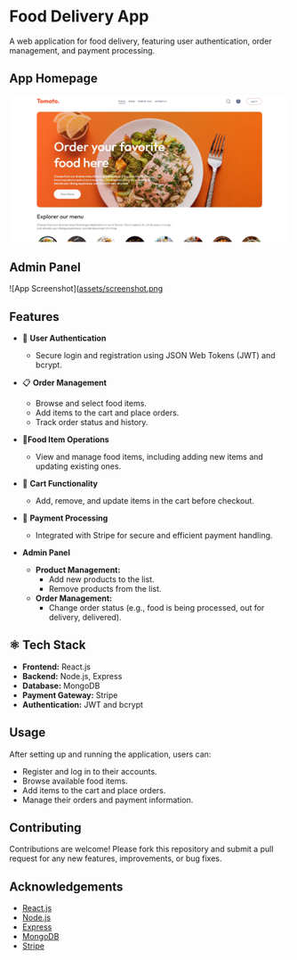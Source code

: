 # Food Delivery App

A web application for food delivery, featuring user authentication, order management, and payment processing.

## App Homepage

![App Screenshot](https://github.com/FarisDnial/Food-del/blob/3c58218e699aba9f04ae239fa3ee10c2f18afbc4/foodDel-homepage.jpg)

## Admin Panel

![App Screenshot]([assets/screenshot.png](https://github.com/FarisDnial/Food-del/blob/3c58218e699aba9f04ae239fa3ee10c2f18afbc4/foodDel-%20adminPanel.jpg)

## Features

- 🔐 **User Authentication**
  - Secure login and registration using JSON Web Tokens (JWT) and bcrypt.
  
- 📋 **Order Management**
  - Browse and select food items.
  - Add items to the cart and place orders.
  - Track order status and history.

- 🍲**Food Item Operations**
  - View and manage food items, including adding new items and updating existing ones.

- 🛒 **Cart Functionality**
  - Add, remove, and update items in the cart before checkout.

- 🧾 **Payment Processing**
  - Integrated with Stripe for secure and efficient payment handling.

- **Admin Panel**
  - **Product Management:**
    - Add new products to the list.
    - Remove products from the list.
  - **Order Management:**
    - Change order status (e.g., food is being processed, out for delivery, delivered).

## ⚛️ Tech Stack

- **Frontend:** React.js
- **Backend:** Node.js, Express
- **Database:** MongoDB
- **Payment Gateway:** Stripe
- **Authentication:** JWT and bcrypt

## Usage

After setting up and running the application, users can:

- Register and log in to their accounts.
- Browse available food items.
- Add items to the cart and place orders.
- Manage their orders and payment information.

## Contributing

Contributions are welcome! Please fork this repository and submit a pull request for any new features, improvements, or bug fixes.

## Acknowledgements

- [React.js](https://reactjs.org/)
- [Node.js](https://nodejs.org/)
- [Express](https://expressjs.com/)
- [MongoDB](https://www.mongodb.com/)
- [Stripe](https://stripe.com/)

